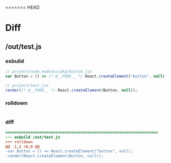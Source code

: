 <<<<<<< HEAD
# Diff
## /out/test.js
### esbuild
```js
// project/node_modules/pkg/button.jsx
var Button = () => /* @__PURE__ */ React.createElement("button", null);

// project/test.jsx
render(/* @__PURE__ */ React.createElement(Button, null));
```
### rolldown
```js

```
### diff
```diff
===================================================================
--- esbuild	/out/test.js
+++ rolldown	
@@ -1,2 +0,0 @@
-var Button = () => React.createElement("button", null);
-render(React.createElement(Button, null));

```